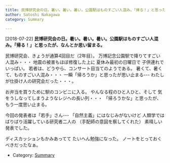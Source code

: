 ```yaml
---
title: 民博研究会の日。暑い。暑い。暑い。公園駅はものすごい人混み。「帰る！」と思ったが、なんとか思い留まる。
author: Satoshi Nakagawa
category: Summary

---
```


[2018-07-22] **民博研究会の日。暑い。暑い。暑い。公園駅はものすごい人混み。「帰る！」と思ったが、なんとか思い留まる。** 

 民博研究会、きょうが通算4回目だ（2年目）。
万博記念公園駅で降りてすごい人混み・・・
地震の被害もほぼ修復した上に
夏休み最初の日曜日で
子供連れでいっぱい。
若者は、どうやら、コンサート目当てのようである。
暑くて、暑くて、ものすごい人混み・・・
一瞬「帰ろうか」と思ったが思い止まる---
わたしが仕掛け人の研究会だった・・・。

 お弁当を買うために駅のコンビニに入る。
やんなる程のひと人ひと、そして
気をうしなってしまうようなレジへの長い列・・・
「帰ろうかな」と思ったが、
もう一度思い止まる。

<!--more-->

今回の発表者は「若手」さん---
「自然主義」にはなじみがないけど
人類学ではばりばり活躍している研究者二人の
（手配師の意図を察してくれた）
素晴しい発表でした。

 ディスカッションもかみあってて
たいへん勉強になった。
ノートをとっておくべきだったなぁ。

- Category: [Summary](https://merapano.github.io/categories.html#Summary)

